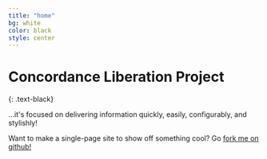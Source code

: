 ```yaml
---
title: "home"
bg: white
color: black
style: center
---
```



# Concordance Liberation Project
{: .text-black}


…it's focused on delivering information quickly, easily, configurably, and stylishly!

Want to make a single-page site to show off something cool? Go [fork me on github!](https://github.com/t413/SinglePaged)

